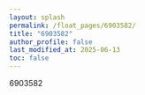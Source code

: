 ```yaml
---
layout: splash
permalink: /float_pages/6903582/
title: "6903582"
author_profile: false
last_modified_at: 2025-06-13
toc: false
---
```

 
6903582
